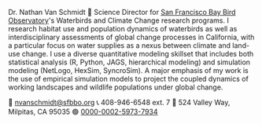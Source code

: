 Dr. Nathan Van Schmidt 🦆 Science Director for [San Francisco Bay Bird Observatory](https://sfbbo.org)'s Waterbirds and Climate Change research programs.
I research habitat use and population dynamics of waterbirds as well as interdisciplinary assessments of global change processes in California, with a particular focus on water supplies as a nexus between climate and land-use change.
I use a diverse quantitative modeling skillset that includes both statistical analysis (R, Python, JAGS, hierarchical modeling)
and simulation modeling (NetLogo, HexSim, SyncroSim). A major emphasis of my work is the use of empirical simulation models
to project the coupled dynamics of working landscapes and wildlife populations under global change.



📧 nvanschmidt@sfbbo.org
📞 408-946-6548 ext. 7
🏢 524 Valley Way, Milpitas, CA 95035 
🟢 [0000-0002-5973-7934](https://orcid.org/0000-0002-5973-7934)
